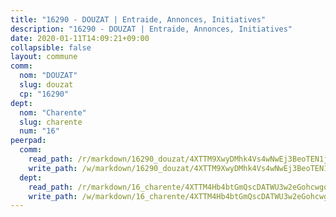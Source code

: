 ```yaml
---
title: "16290 - DOUZAT | Entraide, Annonces, Initiatives"
description: "16290 - DOUZAT | Entraide, Annonces, Initiatives"
date: 2020-01-11T14:09:21+09:00
collapsible: false
layout: commune
comm:
  nom: "DOUZAT"
  slug: douzat
  cp: "16290"
dept:
  nom: "Charente"
  slug: charente
  num: "16"
peerpad:
  comm:
    read_path: /r/markdown/16290_douzat/4XTTM9XwyDMhk4Vs4wNwEj3BeoTEN1jTvxf6D2fNCgwJzKWgY
    write_path: /w/markdown/16290_douzat/4XTTM9XwyDMhk4Vs4wNwEj3BeoTEN1jTvxf6D2fNCgwJzKWgY-K3TgUc1Be819GXDyiUeNALjKNGVmQsWE92fN3xKoVrKUfnTqDaf9gJ6tgaX2vVCHk5DHyDdFwwHSLAis414BRATZ2vDRYqDgxEaWcc6fggjAJwhptKH2j17TZK2LFEYPB8Wi7FfN
  dept:
    read_path: /r/markdown/16_charente/4XTTM4Hb4btGmQscDATWU3w2eGohcwgqasCDtGWVahJnAEsq8
    write_path: /w/markdown/16_charente/4XTTM4Hb4btGmQscDATWU3w2eGohcwgqasCDtGWVahJnAEsq8-K3TgU9zhAjxEMbYrSr9VB24idAgS7xBryN3TjEsJmsrToRfRc8PWUu9zDXmtMXWLR7TNqZhAPJFsnJ4QbuWpLJvHpyW2q8LZxtsaakTfiMdj4HFsc11ZXzpn4aT8zYKZzSLwV1CA
---
```


